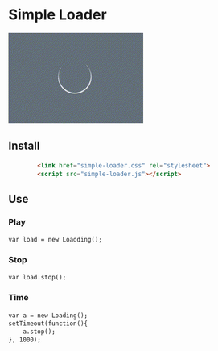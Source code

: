 # Simple Loader

![Loader demo](demo.gif)

## Install
```HTML
        <link href="simple-loader.css" rel="stylesheet">
        <script src="simple-loader.js"></script>
```


## Use

### Play

```JS
var load = new Loadding();

```

### Stop

```JS
var load.stop();

```

### Time

```JS
var a = new Loading();
setTimeout(function(){
    a.stop();
}, 1000);

```